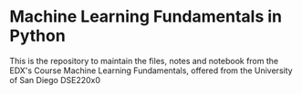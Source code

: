 # Machine Learning Fundamentals in Python

This is the repository to maintain the files, notes and notebook from the EDX's Course Machine Learning Fundamentals, offered from the University of San Diego DSE220x0